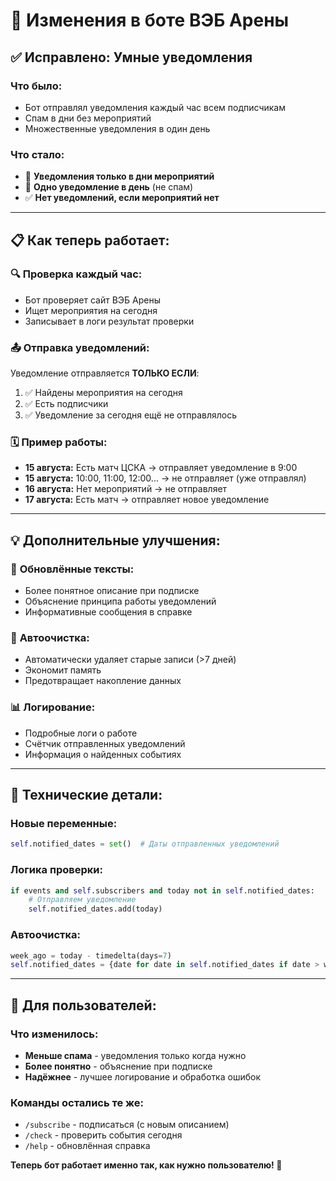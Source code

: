 # 📝 Изменения в боте ВЭБ Арены

## ✅ **Исправлено: Умные уведомления**

### Что было:
- Бот отправлял уведомления каждый час всем подписчикам
- Спам в дни без мероприятий
- Множественные уведомления в один день

### Что стало:
- 🎯 **Уведомления только в дни мероприятий**
- 📅 **Одно уведомление в день** (не спам)
- ✅ **Нет уведомлений, если мероприятий нет**

---

## 📋 **Как теперь работает:**

### 🔍 **Проверка каждый час:**
- Бот проверяет сайт ВЭБ Арены
- Ищет мероприятия на сегодня
- Записывает в логи результат проверки

### 📤 **Отправка уведомлений:**
Уведомление отправляется **ТОЛЬКО ЕСЛИ**:
1. ✅ Найдены мероприятия на сегодня
2. ✅ Есть подписчики
3. ✅ Уведомление за сегодня ещё не отправлялось

### 🗓️ **Пример работы:**
- **15 августа:** Есть матч ЦСКА → отправляет уведомление в 9:00
- **15 августа:** 10:00, 11:00, 12:00... → не отправляет (уже отправлял)
- **16 августа:** Нет мероприятий → не отправляет
- **17 августа:** Есть матч → отправляет новое уведомление

---

## 💡 **Дополнительные улучшения:**

### 📝 **Обновлённые тексты:**
- Более понятное описание при подписке
- Объяснение принципа работы уведомлений
- Информативные сообщения в справке

### 🧹 **Автоочистка:**
- Автоматически удаляет старые записи (>7 дней)
- Экономит память
- Предотвращает накопление данных

### 📊 **Логирование:**
- Подробные логи о работе
- Счётчик отправленных уведомлений
- Информация о найденных событиях

---

## 🔧 **Технические детали:**

### Новые переменные:
```python
self.notified_dates = set()  # Даты отправленных уведомлений
```

### Логика проверки:
```python
if events and self.subscribers and today not in self.notified_dates:
    # Отправляем уведомление
    self.notified_dates.add(today)
```

### Автоочистка:
```python
week_ago = today - timedelta(days=7)
self.notified_dates = {date for date in self.notified_dates if date > week_ago}
```

---

## 🚀 **Для пользователей:**

### Что изменилось:
- **Меньше спама** - уведомления только когда нужно
- **Более понятно** - объяснение при подписке
- **Надёжнее** - лучшее логирование и обработка ошибок

### Команды остались те же:
- `/subscribe` - подписаться (с новым описанием)
- `/check` - проверить события сегодня
- `/help` - обновлённая справка

**Теперь бот работает именно так, как нужно пользователю! 🎉**
